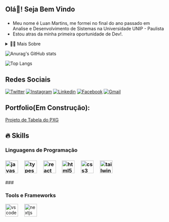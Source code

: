 <h2 align="left">Olá👋! Seja Bem Vindo</h2>

###

* Meu nome é Luan Martins, me formei no final do ano passado em Analise e Desenvolvimento de Sistemas na Universidade UNIP - Paulista
* Estou atras da minha primeira oportunidade de Dev!.

<details>
  <summary>👨‍💻 Mais Sobre</summary>

  - 💬 Eu tenho 26 anos, moro no Brasil, tenho experiencia com JavaScript, Html, Css, React.
  - Eu gosto de jogar games, ler mangás, assistir filmes e series.
</details>

![Anurag's GitHub stats](https://github-readme-stats.vercel.app/api?username=LuanMartinsx&show_icons=true&theme=radical)

![Top Langs](https://github-readme-stats.vercel.app/api/top-langs/?username=LuanMartinsx&layout=compact)

###

<h2 aling="left"> Redes Sociais</h2>

[![Twitter](https://img.shields.io/badge/Twitter-1DA1F2?style=for-the-badge&logo=twitter&logoColor=white)](https://x.com/LuanMartinsx)
[![Instagram](https://img.shields.io/badge/Instagram-E4405F?style=for-the-badge&logo=instagram&logoColor=white)](https://www.instagram.com/luan.martx/)
[![Linkedin](https://img.shields.io/badge/LinkedIn-0077B5?style=for-the-badge&logo=linkedin&logoColor=white)](https://www.linkedin.com/in/luan-martins-375a32272/)
[![Facebook](https://img.shields.io/badge/Facebook-1877F2?style=for-the-badge&logo=facebook&logoColor=white)](https://www.facebook.com/kirigayaluan?locale=pt_BR)
[![Gmail](https://img.shields.io/badge/Gmail-D14836?style=for-the-badge&logo=gmail&logoColor=white)]()


## Portfolio(Em Construção):

[Projeto de Tabela do PXG](https://github.com/LuanMartinsx/Projeto-Tabela-Pxg)

## 🔥 Skills

<div>
  <h3>Linguagens de Programação<h3>
  <div align="left">
  <img src="https://cdn.jsdelivr.net/gh/devicons/devicon/icons/javascript/javascript-original.svg" height="40" alt="javascript logo"  />
  <img width="12" />
  <img src="https://cdn.jsdelivr.net/gh/devicons/devicon/icons/typescript/typescript-original.svg" height="40" alt="typescript logo"  />
  <img width="12" />
  <img src="https://cdn.jsdelivr.net/gh/devicons/devicon/icons/react/react-original.svg" height="40" alt="react logo"  />
  <img width="12" />
  <img src="https://cdn.jsdelivr.net/gh/devicons/devicon/icons/html5/html5-original.svg" height="40" alt="html5 logo"  />
  <img width="12" />
  <img src="https://cdn.jsdelivr.net/gh/devicons/devicon/icons/css3/css3-original.svg" height="40" alt="css3 logo"  />
  <img width="12" />
  <img src="https://cdn.jsdelivr.net/gh/devicons/devicon/icons/tailwindcss/tailwindcss-original-wordmark.svg" height="40" alt="tailwindcss logo"  />
</div>

</div>
###

<div>
  <h3>Tools e Frameworks</h3>
  <div align="left">
  <img src="https://cdn.jsdelivr.net/gh/devicons/devicon/icons/vscode/vscode-original.svg" height="40" alt="vscode logo"  />
  <img width="12" />
  <img src="https://cdn.jsdelivr.net/gh/devicons/devicon/icons/nextjs/nextjs-original.svg" height="40" alt="nextjs logo"  />
</div>

###
  
</div>



